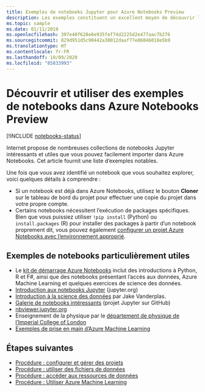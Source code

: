 ```yaml
---
title: Exemples de notebooks Jupyter pour Azure Notebooks Preview
description: Les exemples constituent un excellent moyen de découvrir les notebooks Jupyter en cours d’exécution dans les services cloud Azure Notebooks gratuits.
ms.topic: sample
ms.date: 01/11/2019
ms.openlocfilehash: 397e40f628e6e935fef74d2225d2e477aac7b276
ms.sourcegitcommit: 829d951d5c90442a38012daaf77e86046018e5b9
ms.translationtype: HT
ms.contentlocale: fr-FR
ms.lasthandoff: 10/09/2020
ms.locfileid: "85833993"
---
```

# <a name="discover-and-use-sample-notebooks-in-azure-notebooks-preview"></a>Découvrir et utiliser des exemples de notebooks dans Azure Notebooks Preview

[!INCLUDE [notebooks-status](../../includes/notebooks-status.md)]

Internet propose de nombreuses collections de notebooks Jupyter intéressants et utiles que vous pouvez facilement importer dans Azure Notebooks. Cet article fournit une liste d’exemples notables.

Une fois que vous avez identifié un notebook que vous souhaitez explorer, voici quelques détails à comprendre :

- Si un notebook est déjà dans Azure Notebooks, utilisez le bouton **Cloner** sur le tableau de bord du projet pour effectuer une copie du projet dans votre propre compte.
- Certains notebooks nécessitent l’exécution de packages spécifiques. Bien que vous puissiez utiliser `!pip install` (Python) ou `install.packages` (R) pour installer des packages à partir d’un notebook proprement dit, vous pouvez également [configurer un projet Azure Notebooks avec l’environnement approprié](configure-manage-azure-notebooks-projects.md).

## <a name="great-sample-notebooks"></a>Exemples de notebooks particulièrement utiles

- Le [kit de démarrage Azure Notebooks](https://notebooks.azure.com/#sample-redirect) inclut des introductions à Python, R et F#, ainsi que des notebooks présentant l’accès aux données, Azure Machine Learning et quelques exercices de science des données.
- [Introduction aux notebooks Jupyter](https://nbviewer.jupyter.org/github/jupyter/notebook/blob/master/docs/source/examples/Notebook/Notebook%20Basics.ipynb) (jupyter.org)
- [Introduction à la science des données](https://github.com/jakevdp/PythonDataScienceHandbook/tree/master/notebooks) par Jake Vanderplas.
- [Galerie de notebooks intéressants](https://github.com/ipython/ipython/wiki/A-gallery-of-interesting-IPython-Notebooks) (projet Jupyter sur GitHub)
- [nbviewer.jupyter.org](https://nbviewer.jupyter.org)
- Enseignement de la physique par le [département de physique de l’Imperial College of London](https://notebooks.azure.com/cvanbreu/libraries)
- [Exemples de prise en main d’Azure Machine Learning](https://notebooks.azure.com/azureml/projects/azureml-getting-started)

## <a name="next-steps"></a>Étapes suivantes  

- [Procédure : configurer et gérer des projets](configure-manage-azure-notebooks-projects.md)
- [Procédure : utiliser des fichiers de données](work-with-project-data-files.md)
- [Procédure : accéder aux ressources de données](access-data-resources-jupyter-notebooks.md)
- [Procédure : Utiliser Azure Machine Learning](use-machine-learning-services-jupyter-notebooks.md)

